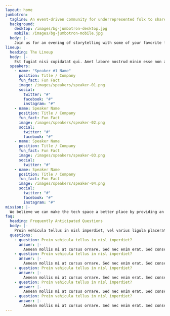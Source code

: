 ```yaml
---
layout: home
jumbotron:
  tagline: An event-driven community for underrepresented folx to share, listen, and learn.
  background:
    desktop: /images/bg-jumbotron-desktop.jpg
    mobile: /images/bg-jumbotron-mobile.jpg
  body: |-
    Join us for an evening of storytelling with some of your favorite fellow nerds. We'll laugh. We'll cry. We may even hear a story without any industry jargon!
lineup:
  heading: The Lineup
  body: |-
    Est fugiat nisi cupidatat qui. Amet labore nostrud minim esse non adipisicing aliqua. Reprehenderit nulla labore sunt sunt aliqua velit nostrud nulla.
  speakers:
    - name: "Speaker #1 Name"
      position: Title / Company
      fun_fact: Fun Fact
      image: /images/speakers/speaker-01.png
      social:
        twitter: "#"
        facebook: "#"
        instagram: "#"
    - name: Speaker Name
      position: Title / Company
      fun_fact: Fun Fact
      image: /images/speakers/speaker-02.png
      social:
        twitter: "#"
        facebook: "#"
    - name: Speaker Name
      position: Title / Company
      fun_fact: Fun Fact
      image: /images/speakers/speaker-03.png
      social:
        twitter: "#"
    - name: Speaker Name
      position: Title / Company
      fun_fact: Fun Fact
      image: /images/speakers/speaker-04.png
      social:
        twitter: "#"
        facebook: "#"
        instagram: "#"
mission: |-
  We believe we can make the tech space a better place by providing an open and raw storytelling platform. A place to slow down. To take time to listen to the stories that surround us. And to use those stories to better ourselves — our selfs, our careers, and our environments — along with the industry in which we work.
faq:
  heading: Frequently Anticipated Questions
  body: |-
    Proin vehicula tellus in nisl imperdiet, vel varius ligula placerat. Aenean mollis mi at cursus ornare. Sed nec enim erat.
  questions:
    - question: Proin vehicula tellus in nisl imperdiet?
      answer: |-
        Aenean mollis mi at cursus ornare. Sed nec enim erat. Sed consectetur nulla ut leo fermentum, nec dapibus purus venenatis. In pharetra fermentum nulla, eget posuere quam iaculis vel. Nunc et nisl sed ligula tincidunt sodales.
    - question: Proin vehicula tellus in nisl imperdiet?
      answer: |-
        Aenean mollis mi at cursus ornare. Sed nec enim erat. Sed consectetur nulla ut leo fermentum, nec dapibus purus venenatis. In pharetra fermentum nulla, eget posuere quam iaculis vel. Nunc et nisl sed ligula tincidunt sodales.
    - question: Proin vehicula tellus in nisl imperdiet?
      answer: |-
        Aenean mollis mi at cursus ornare. Sed nec enim erat. Sed consectetur nulla ut leo fermentum, nec dapibus purus venenatis. In pharetra fermentum nulla, eget posuere quam iaculis vel. Nunc et nisl sed ligula tincidunt sodales.
    - question: Proin vehicula tellus in nisl imperdiet?
      answer: |-
        Aenean mollis mi at cursus ornare. Sed nec enim erat. Sed consectetur nulla ut leo fermentum, nec dapibus purus venenatis. In pharetra fermentum nulla, eget posuere quam iaculis vel. Nunc et nisl sed ligula tincidunt sodales.
    - question: Proin vehicula tellus in nisl imperdiet?
      answer: |-
        Aenean mollis mi at cursus ornare. Sed nec enim erat. Sed consectetur nulla ut leo fermentum, nec dapibus purus venenatis. In pharetra fermentum nulla, eget posuere quam iaculis vel. Nunc et nisl sed ligula tincidunt sodales.
---
```

